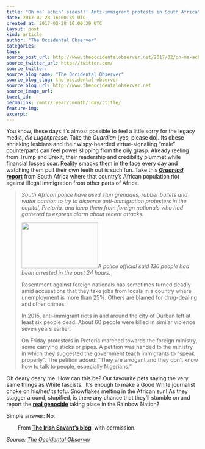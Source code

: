 ```yaml
---
title: "Oh ma’ achin’ sides!!! Anti-immigrant protests in South Africa"
date: 2017-02-28 16:00:39 UTC
created_at: 2017-02-28 16:00:39 UTC
layout: post
kind: article
author: "The Occidental Observer"
categories: 
tags: 
source_post_url: http://www.theoccidentalobserver.net/2017/02/oh-ma-achin-sides-anti-immigrant-protests-in-south-africa/
source_twitter_url: http://twitter.com/
source_twitter: 
source_blog_name: "The Occidental Observer"
source_blog_slug: the-occidental-observer
source_blog_url: http://www.theoccidentalobserver.net
source_image_url: 
tweet_id:
permalink: /mntr/:year/:month/:day/:title/
feature-img: 
excerpt:
---
```

<div class="pf-content"><div id="post-body-8492308276247805019" class="post-body entry-content">
<div dir="ltr">You know, these days it’s almost possible to feel a little sorry for the legacy media, <i>die Lugenpresse</i>. Take the <i>Guardian</i> (yes, please do). Its obese shrieking lesbians and their wispy-bearded virtue-signalling “male” counterparts can feel power slipping from the oily grasp. Already reeling from Trump and Brexit, their readership and credibility plummet while financial losses soar. Reality smacks them in the face every day and watching them pull their own teeth out is such fun. Take this<strong> <a href="https://www.theguardian.com/world/2017/feb/24/south-african-police-use-force-anti-immigration-protest-pretoria"><i>Gruaniad</i> report</a></strong> from South Africa where that country’s African population riot against illegal immigration from other parts of Africa.</div>
<div dir="ltr">
<blockquote><p><i>South African police have used stun grenades, rubber bullets and water cannon to try to disperse anti-immigration protesters in the capital, Pretoria, and keep them from foreign nationals who had gathered to express alarm about recent attacks.</i></p>
<div>
<p><a href="https://2.bp.blogspot.com/-Y9frHuoM53M/WLKbFNA5T3I/AAAAAAAAFyc/cblsvHcAz3M6S3NIz-zpbuULo0-iSF5HwCLcB/s1600/south%2Bafrica%2B2.jpg"><img src="https://2.bp.blogspot.com/-Y9frHuoM53M/WLKbFNA5T3I/AAAAAAAAFyc/cblsvHcAz3M6S3NIz-zpbuULo0-iSF5HwCLcB/s200/south%2Bafrica%2B2.jpg" width="200" height="120" border="0"></a><i>A police official said 136 people had been arrested in the past 24 hours.</i></p>
<p>Resentment against foreign nationals has sometimes turned deadly amid accusations that they take jobs from locals in a country where unemployment is more than 25%. Others are blamed for drug-dealing and other crimes.</p>
<p>In 2015, anti-immigrant riots in and around the city of Durban left at least six people dead. About 60 people were killed in similar violence seven years earlier.</p>
<p>On Friday protesters in Pretoria marched towards the foreign ministry, some carrying sticks or pipes. A petition was handed to the ministry in which they suggested the government teach immigrants to “speak properly”. The petition added: “They are arrogant and they don’t know how to talk to people, especially Nigerians.”</p>
</div>
</blockquote>
<div>
<p>Oh deary deary me. How can this be? Our favourite pets saying the very same things as White fascists.  It’s enough to make a Good White journalist choke on his/her/its tofu. Snowflakes melting in the African sun! As they stagger around, stupified, is there any chance that they’ll stumble on and report the <strong><a href="http://whitegenocideproject.com/whites-will-slaughtered-unless-give-land-south-africa-says-leading-politician/">real genocide</a> </strong>taking place in the Rainbow Nation?</p>
<p>Simple answer: No.</p>
<p style="padding-left: 30px;">From <a href="http://irishsavant.blogspot.ca/2017/02/oh-ma-achin-sides.html"><strong>The Irish Savant’s blog</strong></a>, with permission.</p>
</div>
</div>
</div>
</div><div class="">
    <i>Source: <a href="http://www.theoccidentalobserver.net">The Occidental Observer</a></i>
</div>
